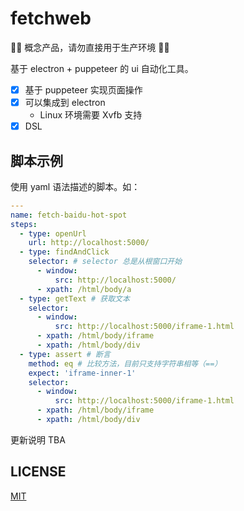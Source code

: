 # fetchweb

🚧🚧 概念产品，请勿直接用于生产环境 🚧🚧

基于 electron + puppeteer 的 ui 自动化工具。

- [x] 基于 puppeteer 实现页面操作
- [x] 可以集成到 electron
  - Linux 环境需要 Xvfb 支持
- [x] DSL

## 脚本示例

使用 yaml 语法描述的脚本。如：

```yaml
---
name: fetch-baidu-hot-spot
steps:
  - type: openUrl
    url: http://localhost:5000/
  - type: findAndClick
    selector: # selector 总是从根窗口开始
      - window:
          src: http://localhost:5000/
      - xpath: /html/body/a
  - type: getText # 获取文本
    selector:
      - window:
          src: http://localhost:5000/iframe-1.html
      - xpath: /html/body/iframe
      - xpath: /html/body/div
  - type: assert # 断言
    method: eq # 比较方法，目前只支持字符串相等（==）
    expect: 'iframe-inner-1'
    selector:
      - window:
          src: http://localhost:5000/iframe-1.html
      - xpath: /html/body/iframe
      - xpath: /html/body/div
```

更新说明 TBA

## LICENSE

[MIT](LICENSE)
